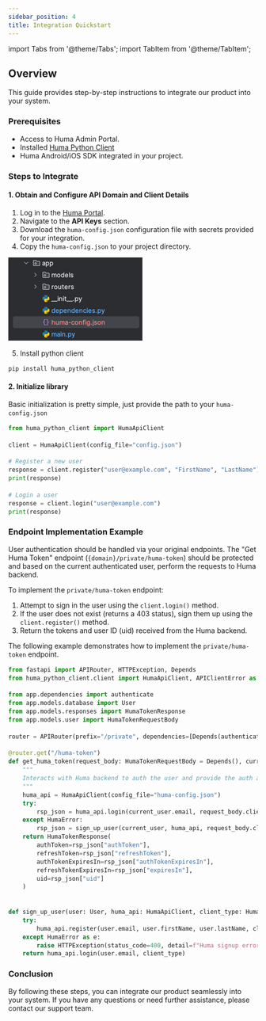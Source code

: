 ```yaml
---
sidebar_position: 4
title: Integration Quickstart
---
```


import Tabs from '@theme/Tabs';
import TabItem from '@theme/TabItem';

## Overview

This guide provides step-by-step instructions to integrate our product into your system.

### Prerequisites

- Access to Huma Admin Portal.
- Installed [Huma Python Client](https://github.com/huma-engineering/huma-python-client)
- Huma Android/iOS SDK integrated in your project.

### Steps to Integrate

#### 1. Obtain and Configure API Domain and Client Details

1. Log in to the [Huma Portal](https://your-cloud-portal-url.com).
2. Navigate to the **API Keys** section.
3. Download the `huma-config.json` configuration file with secrets provided for your integration.
4. Copy the `huma-config.json` to your project directory.

![config_file.png](config_file.png)

5. Install python client

```bash
pip install huma_python_client
```

#### 2. Initialize library

Basic initialization is pretty simple, just provide the path to your `huma-config.json`

```python
from huma_python_client import HumaApiClient

client = HumaApiClient(config_file="config.json")

# Register a new user
response = client.register("user@example.com", "FirstName", "LastName")
print(response)

# Login a user
response = client.login("user@example.com")
print(response)
```

### Endpoint Implementation Example

User authentication should be handled via your original endpoints. The "Get Huma Token" endpoint (`{domain}/private/huma-token`) should be protected and based on the current authenticated user, perform the requests to Huma backend.

To implement the `private/huma-token` endpoint:

1. Attempt to sign in the user using the `client.login()` method.
2. If the user does not exist (returns a 403 status), sign them up using the `client.register()` method.
3. Return the tokens and user ID (uid) received from the Huma backend.

The following example demonstrates how to implement the `private/huma-token` endpoint.

<Tabs>
<TabItem value="python" label="Python">

```py
from fastapi import APIRouter, HTTPException, Depends
from huma_python_client.client import HumaApiClient, APIClientError as HumaError, ClientType as HumaClientType

from app.dependencies import authenticate
from app.models.database import User
from app.models.responses import HumaTokenResponse
from app.models.user import HumaTokenRequestBody

router = APIRouter(prefix="/private", dependencies=[Depends(authenticate)], tags=['Huma'])

@router.get("/huma-token")
def get_huma_token(request_body: HumaTokenRequestBody = Depends(), current_user: User = Depends(authenticate)) -> HumaTokenResponse:
    """
    Interacts with Huma backend to auth the user and provide the auth and refresh tokens for Huma sdk.
    """
    huma_api = HumaApiClient(config_file="huma-config.json")
    try:
        rsp_json = huma_api.login(current_user.email, request_body.client_type)
    except HumaError:
        rsp_json = sign_up_user(current_user, huma_api, request_body.client_type)
    return HumaTokenResponse(
        authToken=rsp_json["authToken"],
        refreshToken=rsp_json["refreshToken"],
        authTokenExpiresIn=rsp_json["authTokenExpiresIn"],
        refreshTokenExpiresIn=rsp_json["expiresIn"],
        uid=rsp_json["uid"]
    )


def sign_up_user(user: User, huma_api: HumaApiClient, client_type: HumaClientType) -> dict:
    try:
        huma_api.register(user.email, user.firstName, user.lastName, client_type)
    except HumaError as e:
        raise HTTPException(status_code=400, detail=f"Huma signup error: {str(e)}")
    return huma_api.login(user.email, client_type)

```

</TabItem>
</Tabs>

### Conclusion

By following these steps, you can integrate our product seamlessly into your system. If you have any questions or need further assistance, please contact our support team.
